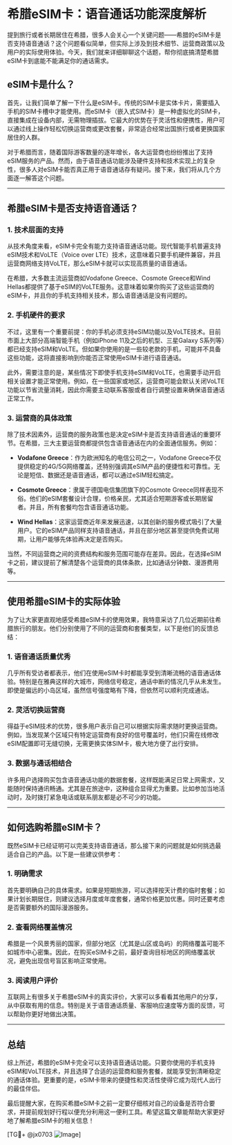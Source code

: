 # 希腊eSIM卡：语音通话功能深度解析

提到旅行或者长期居住在希腊，很多人会关心一个关键问题——希腊的eSIM卡是否支持语音通话？这个问题看似简单，但实际上涉及到技术细节、运营商政策以及用户的实际使用体验。今天，我们就来详细聊聊这个话题，帮你彻底搞清楚希腊eSIM卡到底能不能满足你的通话需求。

## eSIM卡是什么？

首先，让我们简单了解一下什么是eSIM卡。传统的SIM卡是实体卡片，需要插入手机的SIM卡槽中才能使用。而eSIM卡（嵌入式SIM卡）是一种虚拟化的SIM卡，直接集成在设备内部，无需物理插拔。它最大的优势在于灵活性和便携性，用户可以通过线上操作轻松切换运营商或更改套餐，非常适合经常出国旅行或者更换国家居住的人群。

对于希腊而言，随着国际游客数量的逐年增长，各大运营商也纷纷推出了支持eSIM服务的产品。然而，由于语音通话功能涉及硬件支持和技术实现上的复杂性，很多人对eSIM卡能否真正用于语音通话存有疑问。接下来，我们将从几个方面逐一解答这个问题。

---

## 希腊eSIM卡是否支持语音通话？

### 1. 技术层面的支持
从技术角度来看，eSIM卡完全有能力支持语音通话功能。现代智能手机普遍支持eSIM技术和VoLTE（Voice over LTE）技术，这意味着只要手机硬件兼容，并且运营商网络支持VoLTE，那么eSIM卡就可以实现高质量的语音通话。

在希腊，大多数主流运营商如Vodafone Greece、Cosmote Greece和Wind Hellas都提供了基于eSIM的VoLTE服务。这意味着如果你购买了这些运营商的eSIM卡，并且你的手机支持相关技术，那么语音通话是没有问题的。

### 2. 手机硬件的要求
不过，这里有一个重要前提：你的手机必须支持eSIM功能以及VoLTE技术。目前市面上大部分高端智能手机（例如iPhone 11及之后的机型、三星Galaxy S系列等）都已经支持eSIM和VoLTE。但如果你使用的是一些较老款的手机，可能并不具备这些功能，这将直接影响到你能否正常使用eSIM卡进行语音通话。

此外，需要注意的是，某些情况下即使手机支持eSIM和VoLTE，也需要手动开启相关设置才能正常使用。例如，在一些国家或地区，运营商可能会默认关闭VoLTE功能以节省流量消耗，因此你需要主动联系客服或者自行调整设置来确保语音通话正常工作。

### 3. 运营商的具体政策
除了技术因素外，运营商的服务政策也是决定eSIM卡是否支持语音通话的重要环节。在希腊，三大主要运营商都提供包含语音通话在内的全面通信服务。例如：

- **Vodafone Greece**：作为欧洲知名的电信公司之一，Vodafone Greece不仅提供稳定的4G/5G网络覆盖，还特别强调其eSIM产品的便捷性和可靠性。无论是短信、数据还是语音通话，都可以通过eSIM轻松搞定。
  
- **Cosmote Greece**：隶属于德国电信集团旗下的Cosmote Greece同样表现不俗。他们的eSIM套餐设计合理，价格亲民，尤其适合短期游客或长期居留者。并且，所有套餐均包含语音通话功能。

- **Wind Hellas**：这家运营商近年来发展迅速，以其创新的服务模式吸引了大量用户。它的eSIM产品同样支持语音通话，并且在部分地区甚至提供免费试用期，让用户能够先体验再决定是否购买。

当然，不同运营商之间的资费结构和服务范围可能存在差异。因此，在选择eSIM卡之前，建议提前了解清楚各个运营商的具体条款，比如通话分钟数、漫游费用等。

---

## 使用希腊eSIM卡的实际体验

为了让大家更直观地感受希腊eSIM卡的使用效果，我特意采访了几位近期前往希腊旅行的朋友。他们分别使用了不同的运营商和套餐类型，以下是他们的反馈总结：

### 1. 语音通话质量优秀
几乎所有受访者都表示，他们在使用eSIM卡时都能享受到清晰流畅的语音通话体验。特别是在雅典这样的大城市，网络信号稳定，通话中断的情况几乎从未发生。即使是偏远的小岛区域，虽然信号强度略有下降，但依然可以顺利完成通话。

### 2. 灵活切换运营商
得益于eSIM技术的优势，很多用户表示自己可以根据实际需求随时更换运营商。例如，当发现某个区域只有特定运营商有良好的信号覆盖时，他们只需在线修改eSIM配置即可无缝切换，无需更换实体SIM卡，极大地方便了出行安排。

### 3. 数据与通话相结合
许多用户选择购买包含语音通话功能的数据套餐，这样既能满足日常上网需求，又能随时保持通讯畅通。尤其是在旅途中，这种组合显得尤为重要。比如参加当地活动时，及时拨打紧急电话或联系朋友都是必不可少的功能。

---

## 如何选购希腊eSIM卡？

既然eSIM卡已经证明可以完美支持语音通话，那么接下来的问题就是如何挑选最适合自己的产品。以下是一些建议供参考：

### 1. 明确需求
首先要明确自己的具体需求。如果是短期旅游，可以选择按天计费的临时套餐；如果计划长期居住，则建议选择月度或年度套餐，通常价格更加优惠。同时还要考虑是否需要额外的国际漫游服务。

### 2. 查看网络覆盖情况
希腊是一个风景秀丽的国家，但部分地区（尤其是山区或岛屿）的网络覆盖可能不如城市中心密集。因此，在购买eSIM卡之前，最好查询目标地区的网络覆盖状况，避免出现信号盲区影响正常使用。

### 3. 阅读用户评价
互联网上有很多关于希腊eSIM卡的真实评价，大家可以多看看其他用户的分享，从中获取有用的信息。特别是关于语音通话质量、客服响应速度等方面的反馈，可以帮助你更好地做出决策。

---

## 总结

综上所述，希腊的eSIM卡完全可以支持语音通话功能。只要你使用的手机支持eSIM和VoLTE技术，并且选择了合适的运营商和服务套餐，就能享受到清晰稳定的通话体验。更重要的是，eSIM卡带来的便捷性和灵活性使得它成为现代人出行的最佳伴侣。

最后提醒大家，在购买希腊eSIM卡之前一定要仔细核对自己的设备是否符合要求，并提前规划好行程以便充分利用这一便利工具。希望这篇文章能帮助大家更好地了解希腊eSIM卡的相关信息！

[TG💪+ @jx0703 ![Image](https://github.com/user-attachments/assets/dbca1d08-cadb-493c-b0ec-ad6f7a83f270)]